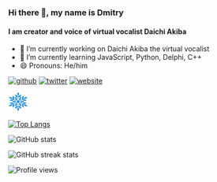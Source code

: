 <!-- ### Hi there 👋


**KagamineP/KagamineP** is a ✨ _special_ ✨ repository because its `README.md` (this file) appears on your GitHub profile.

Here are some ideas to get you started:

- 🔭 I’m currently working on ...
- 🌱 I’m currently learning ...
- 👯 I’m looking to collaborate on ...
- 🤔 I’m looking for help with ...
- 💬 Ask me about ...
- 📫 How to reach me: ...
- 😄 Pronouns: ...
- ⚡ Fun fact: ...
-->

### Hi there 👋, my name is Dmitry
#### I am creator and voice of virtual vocalist Daichi Akiba

- 🔭 I’m currently working on Daichi Akiba the virtual vocalist 
- 🌱 I’m currently learning JavaScript, Python, Delphi, C++ 
- 😄 Pronouns: He/him 


[<img src='https://cdn.jsdelivr.net/npm/simple-icons@3.0.1/icons/github.svg' alt='github' height='40'>](https://github.com/KagamineP)  [<img src='https://cdn.jsdelivr.net/npm/simple-icons@3.0.1/icons/twitter.svg' alt='twitter' height='40'>](https://twitter.com/KagamineP_)  [<img src='https://cdn.jsdelivr.net/npm/simple-icons@3.0.1/icons/icloud.svg' alt='website' height='40'>](https://kagaminep.ru/)  

<a href='https://archiveprogram.github.com/'><img src='https://raw.githubusercontent.com/acervenky/animated-github-badges/master/assets/acbadge.gif' width='40' height='40'></a> 

[![Top Langs](https://github-readme-stats.vercel.app/api/top-langs/?username=KagamineP)](https://github.com/anuraghazra/github-readme-stats)

![GitHub stats](https://github-readme-stats.vercel.app/api?username=KagamineP&show_icons=true)  

![GitHub streak stats](https://github-readme-streak-stats.herokuapp.com/?user=KagamineP)  

![Profile views](https://gpvc.arturio.dev/KagamineP)  
